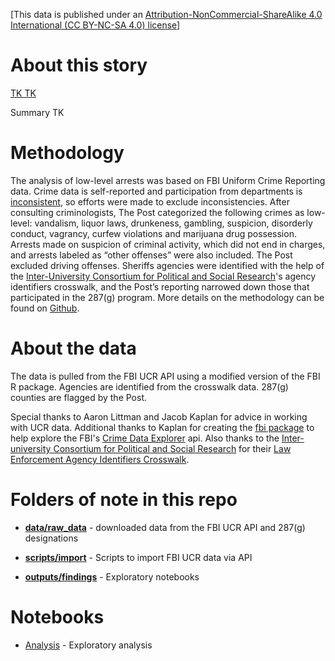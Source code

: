 [This data is published under an [Attribution-NonCommercial-ShareAlike 4.0 International (CC BY-NC-SA 4.0) license](https://creativecommons.org/licenses/by-nc-sa/4.0/)]

# About this story

[TK TK ](https://www.washingtonpost.com/)

Summary TK

# Methodology

The analysis of low-level arrests was based on FBI Uniform Crime Reporting data. Crime data is self-reported and participation from departments is [inconsistent](https://www.washingtonpost.com/crime-law/2020/06/17/fbi-launched-database-police-use-force-last-year-only-40-percent-police-participated/), so efforts were made to exclude inconsistencies. After consulting criminologists, The Post categorized the following crimes as low-level: vandalism, liquor laws, drunkeness, gambling, suspicion, disorderly conduct, vagrancy, curfew violations and marijuana drug possession. Arrests made on suspicion of criminal activity, which did not end in charges, and arrests labeled as “other offenses” were also included. The Post excluded driving offenses. Sheriffs agencies were identified with the help of the [Inter-University Consortium for Political and Social Research](https://www.icpsr.umich.edu/web/pages/NACJD/index.html)'s agency identifiers crosswalk, and the Post’s reporting narrowed down those that participated in the 287(g) program. More details on the methodology can be found on  [Github](https://github.com/wpinvestigative/sheriffs_287g).

# About the data

The data is pulled from the FBI UCR API using a modified version of the FBI R package. Agencies are identified from the crosswalk data. 287(g) counties are flagged by the Post.

Special thanks to Aaron Littman and Jacob Kaplan for advice in working with UCR data. Additional thanks to Kaplan for creating the [fbi package](https://github.com/jacobkap/fbi) to help explore the FBI's [Crime Data Explorer](https://crime-data-explorer.fr.cloud.gov/) api. Also thanks to the [Inter-university Consortium for Political and Social Research](https://www.icpsr.umich.edu/web/pages/NACJD/index.html) for their [Law Enforcement Agency Identifiers Crosswalk](https://www.icpsr.umich.edu/web/NACJD/studies/35158/summary).

# Folders of note in this repo

* **[data/raw_data](data/raw_data)** - downloaded data from the FBI UCR API and 287(g) designations

* **[scripts/import](scripts/import)** - Scripts to import FBI UCR data via API

* **[outputs/findings](https://github.com/wpinvestigative/sheriffs_287g/tree/main/outputs/findings)** - Exploratory notebooks

# Notebooks

* [Analysis](http://wpinvestigative.github.io/sheriffs_287g/outputs/findings/01_analysis.html) - Exploratory analysis